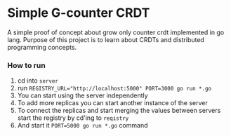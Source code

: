 # Simple G-counter CRDT

A simple proof of concept about grow only counter crdt implemented in go lang. Purpose of this project is to learn about CRDTs and distributed programming concepts.

### How to run

1. cd into `server`
2. run `REGISTRY_URL="http://localhost:5000" PORT=3000 go run *.go`
3. You can start using the server independently
4. To add more replicas you can start another instance of the server
5. To connect the replicas and start merging the values between servers start the registry by cd'ing to `reqistry`
6. And start it `PORT=5000 go run *.go` command
